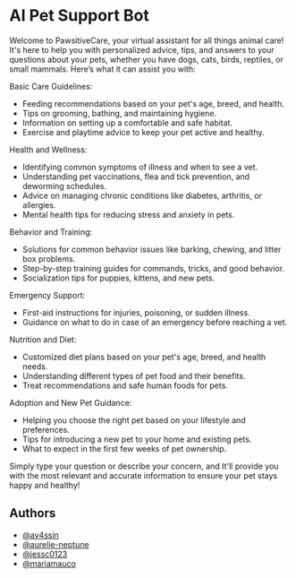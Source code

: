 
# AI Pet Support Bot

Welcome to PawsitiveCare, your virtual assistant for all things animal care! It's here to help you with personalized advice, tips, and answers to your questions about your pets, whether you have dogs, cats, birds, reptiles, or small mammals. Here’s what it can assist you with:

Basic Care Guidelines:
- Feeding recommendations based on your pet's age, breed, and health.
- Tips on grooming, bathing, and maintaining hygiene.
- Information on setting up a comfortable and safe habitat.
- Exercise and playtime advice to keep your pet active and healthy.
    
Health and Wellness:
- Identifying common symptoms of illness and when to see a vet.
- Understanding pet vaccinations, flea and tick prevention, and deworming schedules.
- Advice on managing chronic conditions like diabetes, arthritis, or allergies.
- Mental health tips for reducing stress and anxiety in pets.
    
Behavior and Training:
- Solutions for common behavior issues like barking, chewing, and litter box problems.
- Step-by-step training guides for commands, tricks, and good behavior.
- Socialization tips for puppies, kittens, and new pets.

Emergency Support:
- First-aid instructions for injuries, poisoning, or sudden illness.
- Guidance on what to do in case of an emergency before reaching a vet.

Nutrition and Diet:
- Customized diet plans based on your pet's age, breed, and health needs.
- Understanding different types of pet food and their benefits.
- Treat recommendations and safe human foods for pets.
    
Adoption and New Pet Guidance:
- Helping you choose the right pet based on your lifestyle and preferences.
- Tips for introducing a new pet to your home and existing pets.
- What to expect in the first few weeks of pet ownership.
    
Simply type your question or describe your concern, and It'll provide you with the most relevant and accurate information to ensure your pet stays happy and healthy!
## Authors

- [@ay4ssin](https://www.github.com/ay4ssin)
- [@aurelie-neptune](https://www.github.com/aurelie-neptune)
- [@jessc0123](https://www.github.com/jessc0123)
- [@mariamauco](https://www.github.com/mariamauco)

